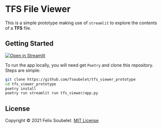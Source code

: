 # TFS File Viewer

This is a simple prototype making use of `streamlit` to explore the contents of a **TFS** file.

## Getting Started

[![Open in Streamlit][streamlit_badge]][demo_link]

To run the app locally, you will need get `Poetry` and clone this repository.
Steps are simple:
```bash
git clone https://github.com/fsoubelet/tfs_viewer_prototype
cd tfs_viewer_prototype
poetry install
poetry run streamlit run tfs_viewer/app.py
```

## License

Copyright &copy; 2021 Felix Soubelet. [MIT License](LICENSE)


[streamlit_badge]: https://static.streamlit.io/badges/streamlit_badge_black_white.svg
[demo_link]: https://share.streamlit.io/fsoubelet/tfs_viewer_prototype/tfs_viewer/app.py